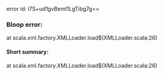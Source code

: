 error id: i7S+ud1gvBeml1LgTibg7g==
### Bloop error:

at scala.xml.factory.XMLLoader.load$(XMLLoader.scala:26)
#### Short summary: 

at scala.xml.factory.XMLLoader.load$(XMLLoader.scala:26)